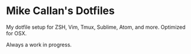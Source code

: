 # Mike Callan's Dotfiles

My dotfile setup for ZSH, Vim, Tmux, Sublime, Atom, and more. Optimized for OSX.

Always a work in progress.
